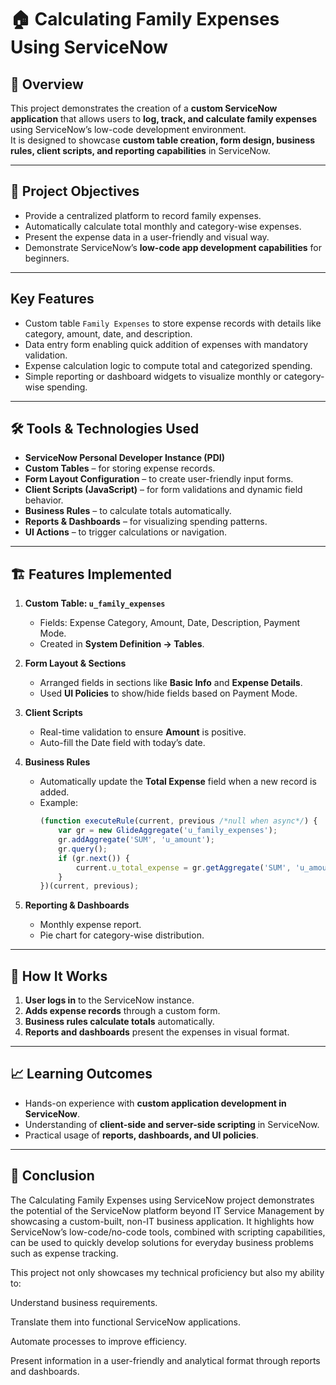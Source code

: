 # 🏠 Calculating Family Expenses Using ServiceNow

## 📌 Overview
This project demonstrates the creation of a **custom ServiceNow application** that allows users to **log, track, and calculate family expenses** using ServiceNow’s low-code development environment.  
It is designed to showcase **custom table creation, form design, business rules, client scripts, and reporting capabilities** in ServiceNow.

---

## 🎯 Project Objectives
- Provide a centralized platform to record family expenses.
- Automatically calculate total monthly and category-wise expenses.
- Present the expense data in a user-friendly and visual way.
- Demonstrate ServiceNow’s **low-code app development capabilities** for beginners.

---

##  Key Features

- Custom table `Family Expenses` to store expense records with details like category, amount, date, and description.
- Data entry form enabling quick addition of expenses with mandatory validation.
- Expense calculation logic to compute total and categorized spending.
- Simple reporting or dashboard widgets to visualize monthly or category-wise spending.

---

## 🛠 Tools & Technologies Used
- **ServiceNow Personal Developer Instance (PDI)**
- **Custom Tables** – for storing expense records.
- **Form Layout Configuration** – to create user-friendly input forms.
- **Client Scripts (JavaScript)** – for form validations and dynamic field behavior.
- **Business Rules** – to calculate totals automatically.
- **Reports & Dashboards** – for visualizing spending patterns.
- **UI Actions** – to trigger calculations or navigation.

---

## 🏗 Features Implemented
1. **Custom Table: `u_family_expenses`**
   - Fields: Expense Category, Amount, Date, Description, Payment Mode.
   - Created in **System Definition → Tables**.

2. **Form Layout & Sections**
   - Arranged fields in sections like **Basic Info** and **Expense Details**.
   - Used **UI Policies** to show/hide fields based on Payment Mode.

3. **Client Scripts**
   - Real-time validation to ensure **Amount** is positive.
   - Auto-fill the Date field with today’s date.

4. **Business Rules**
   - Automatically update the **Total Expense** field when a new record is added.
   - Example:
     ```javascript
     (function executeRule(current, previous /*null when async*/) {
         var gr = new GlideAggregate('u_family_expenses');
         gr.addAggregate('SUM', 'u_amount');
         gr.query();
         if (gr.next()) {
             current.u_total_expense = gr.getAggregate('SUM', 'u_amount');
         }
     })(current, previous);
     ```

5. **Reporting & Dashboards**
   - Monthly expense report.
   - Pie chart for category-wise distribution.

---

## 📜 How It Works
1. **User logs in** to the ServiceNow instance.
2. **Adds expense records** through a custom form.
3. **Business rules calculate totals** automatically.
4. **Reports and dashboards** present the expenses in visual format.

---

## 📈 Learning Outcomes
- Hands-on experience with **custom application development in ServiceNow**.
- Understanding of **client-side and server-side scripting** in ServiceNow.
- Practical usage of **reports, dashboards, and UI policies**.

---

## 🏁 Conclusion

The Calculating Family Expenses using ServiceNow project demonstrates the potential of the ServiceNow platform beyond IT Service Management by showcasing a custom-built, non-IT business application.
It highlights how ServiceNow’s low-code/no-code tools, combined with scripting capabilities, can be used to quickly develop solutions for everyday business problems such as expense tracking.

This project not only showcases my technical proficiency but also my ability to:

Understand business requirements.

Translate them into functional ServiceNow applications.

Automate processes to improve efficiency.

Present information in a user-friendly and analytical format through reports and dashboards.
